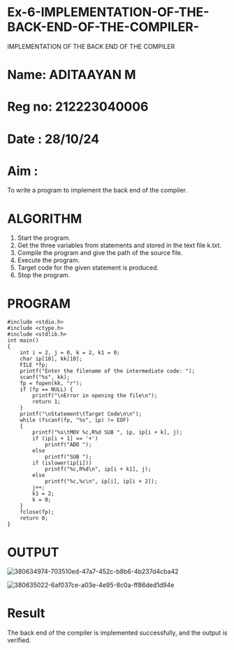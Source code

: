 # Ex-6-IMPLEMENTATION-OF-THE-BACK-END-OF-THE-COMPILER-
IMPLEMENTATION OF THE BACK END OF THE COMPILER 
# Name: ADITAAYAN M
# Reg no: 212223040006
# Date : 28/10/24
# Aim :
To write a program to implement the back end of the compiler.
# ALGORITHM
1. Start the program.
2. Get the three variables from statements and stored in the text file k.txt.
3. Compile the program and give the path of the source file.
4. Execute the program.
5. Target code for the given statement is produced.
6. Stop the program.
# PROGRAM
```
#include <stdio.h>
#include <ctype.h>
#include <stdlib.h>
int main()
{
    int i = 2, j = 0, k = 2, k1 = 0;
    char ip[10], kk[10];
    FILE *fp;
    printf("Enter the filename of the intermediate code: ");
    scanf("%s", kk);
    fp = fopen(kk, "r");
    if (fp == NULL) {
        printf("\nError in opening the file\n");
        return 1;
    }
    printf("\nStatement\tTarget Code\n\n");
    while (fscanf(fp, "%s", ip) != EOF)
    {
        printf("%s\tMOV %c,R%d SUB ", ip, ip[i + k], j);
        if (ip[i + 1] == '+')
            printf("ADD ");
        else
            printf("SUB ");
        if (islower(ip[i]))
            printf("%c,R%d\n", ip[i + k1], j);
        else
            printf("%c,%c\n", ip[i], ip[i + 2]);
        j++;
        k1 = 2;
        k = 0;
    }
    fclose(fp);
    return 0;
}
```
# OUTPUT
![380634974-703510ed-47a7-452c-b8b6-4b237d4cba42](https://github.com/user-attachments/assets/6db1febf-0957-4b0d-a97c-f62ff645bb6e)

![380635022-6af037ce-a03e-4e95-8c0a-ff86ded1d94e](https://github.com/user-attachments/assets/9a5386e3-a315-4557-b255-727689e9edb1)


# Result
The back end of the compiler is implemented successfully, and the output is verified.
